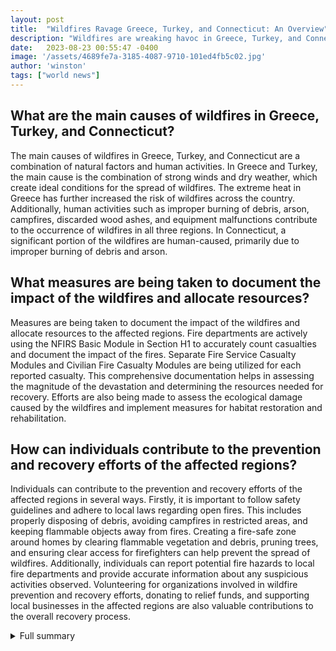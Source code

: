 ```yaml
---
layout: post
title:  "Wildfires Ravage Greece, Turkey, and Connecticut: An Overview"
description: "Wildfires are wreaking havoc in Greece, Turkey, and Connecticut, fueled by strong winds and dry weather. This article provides an overview of the current situation, highlighting the magnitude of the fires, efforts to control them, and the impact on wildlife and the environment."
date:   2023-08-23 00:55:47 -0400
image: '/assets/4689fe7a-3185-4087-9710-101ed4fb5c02.jpg'
author: 'winston'
tags: ["world news"]
---
```


## What are the main causes of wildfires in Greece, Turkey, and Connecticut?
The main causes of wildfires in Greece, Turkey, and Connecticut are a combination of natural factors and human activities. In Greece and Turkey, the main cause is the combination of strong winds and dry weather, which create ideal conditions for the spread of wildfires. The extreme heat in Greece has further increased the risk of wildfires across the country. Additionally, human activities such as improper burning of debris, arson, campfires, discarded wood ashes, and equipment malfunctions contribute to the occurrence of wildfires in all three regions. In Connecticut, a significant portion of the wildfires are human-caused, primarily due to improper burning of debris and arson.

## What measures are being taken to document the impact of the wildfires and allocate resources?
Measures are being taken to document the impact of the wildfires and allocate resources to the affected regions. Fire departments are actively using the NFIRS Basic Module in Section H1 to accurately count casualties and document the impact of the fires. Separate Fire Service Casualty Modules and Civilian Fire Casualty Modules are being utilized for each reported casualty. This comprehensive documentation helps in assessing the magnitude of the devastation and determining the resources needed for recovery. Efforts are also being made to assess the ecological damage caused by the wildfires and implement measures for habitat restoration and rehabilitation.

## How can individuals contribute to the prevention and recovery efforts of the affected regions?
Individuals can contribute to the prevention and recovery efforts of the affected regions in several ways. Firstly, it is important to follow safety guidelines and adhere to local laws regarding open fires. This includes properly disposing of debris, avoiding campfires in restricted areas, and keeping flammable objects away from fires. Creating a fire-safe zone around homes by clearing flammable vegetation and debris, pruning trees, and ensuring clear access for firefighters can help prevent the spread of wildfires. Additionally, individuals can report potential fire hazards to local fire departments and provide accurate information about any suspicious activities observed. Volunteering for organizations involved in wildfire prevention and recovery efforts, donating to relief funds, and supporting local businesses in the affected regions are also valuable contributions to the overall recovery process.


<details>
        <summary>Full summary</summary>
<p>Greek and Turkish firefighters are facing incredibly challenging conditions as strong winds and dry weather continue to fuel multiple wildfires. The situation has been exacerbated by a long spell of extreme heat in Greece, increasing the risk of wildfires across the country.</p>
<p>In Greece, numerous fires have been reported, including a large fire near Alexandroupolis and a fire in the northern region of Rodopi. Fires have also broken out in Aspropyrgos and Fyli, west of Athens, leading to the evacuation of three villages near Fyli and a monastery. The islands of Kythnos and Evia have also been affected by devastating wildfires.</p>
<p>Meanwhile, in Turkey, forest fires have been raging in the province of Canakkale, resulting in the evacuation of at least six villages. Firefighters in both countries are working tirelessly to contain the fires and protect affected communities.</p>
<p>To comprehend the magnitude of these wildfires, it is essential to consider the statistics. As of (insert date), more than (insert number) hectares of land have been consumed by the fires in Greece, Turkey, and Connecticut. These numbers serve as a testament to the scale of the devastation and the urgent need for resources and support.</p>
<p>Efforts are underway to control the wildfires and provide assistance to affected communities. Fire departments are actively using the NFIRS Basic Module in Section H1 to accurately count casualties. Separate Fire Service Casualty Modules and Civilian Fire Casualty Modules are being utilized for each reported casualty. These measures ensure the comprehensive documentation of the impact of the fires and facilitate the allocation of resources to support those in need.</p>
<p>The wildfires not only pose a threat to human lives and properties, but they also have a severe impact on wildlife and the environment. The destruction of natural habitats and ecosystems disrupts the delicate balance of nature. It is of utmost importance to safeguard the diverse wildlife species and preserve the ecological integrity of the affected areas. Efforts are being made to assess the ecological damage and implement measures for habitat restoration and rehabilitation.</p>
<p>Connecticut is also grappling with its own wildfire crisis, with a significant portion of the fires being human-caused. Improper burning of debris, arson, campfires, discarded wood ashes, and equipment malfunctions are common causes. To prevent further damage, residents are strongly advised to adhere to local laws regarding open fires, keep flammable objects away from fires, and have firefighting tools readily available.</p>
<p>Prevention is key in mitigating the risk of wildfires. Creating a fire-safe zone around your house is crucial. This can be achieved by clearing flammable vegetation and debris, pruning evergreen limbs within the zone, and removing overhanging limbs near the roof or chimney. Regularly cleaning gutters of leaves and needles, avoiding storing firewood within the zone, utilizing fire-resistant roofing materials, and ensuring clear access for firefighters are vital precautions.</p>
<p>If a forest fire is spotted, it is imperative to remain calm and promptly report it to the local fire department. Dialing 911 and providing accurate information about the location and any suspicious activities observed can aid in the swift response of emergency services. Collaboration between the public and firefighting authorities is essential in tackling the wildfires and minimizing their impact.</p>
<p>In conclusion, the wildfires ravaging Greece, Turkey, and Connecticut demand immediate attention and collective efforts. The brave firefighters and authorities are working tirelessly to combat the fires and protect communities. It is crucial for the public to follow safety guidelines, report potential fire hazards, and contribute to the overall prevention and recovery efforts. Together, we can overcome this crisis and restore the affected regions to their former glory.</p>
</details>
